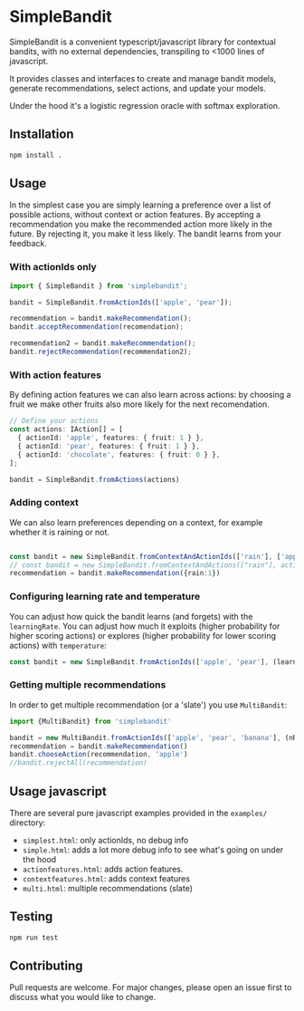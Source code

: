 # SimpleBandit
SimpleBandit is a convenient typescript/javascript library for contextual bandits, with no external dependencies, transpiling to <1000 lines of javascript. 

It provides classes and interfaces to create and manage bandit models, generate recommendations, select actions, and update your models. 

Under the hood it's a logistic regression oracle with softmax exploration. 

## Installation

```sh
npm install .
```

## Usage

In the simplest case you are simply learning a preference over a list of possible actions, without context or action features. By accepting a recommendation you make the recommended action more likely in the future. By rejecting it, you make it less likely. The bandit learns from your feedback. 

### With actionIds only
```typescript
import { SimpleBandit } from 'simplebandit';

bandit = SimpleBandit.fromActionIds(['apple', 'pear']);

recommendation = bandit.makeRecommendation();
bandit.acceptRecommendation(recomendation);

recommendation2 = bandit.makeRecommendation();
bandit.rejectRecommendation(recommendation2);
```
### With action features
By defining action features we can also learn across actions: by choosing a fruit we make other fruits also more likely for the next recomendation. 

```typescript
// Define your actions
const actions: IAction[] = [
  { actionId: 'apple', features: { fruit: 1 } },
  { actionId: 'pear', features: { fruit: 1 } },
  { actionId: 'chocolate', features: { fruit: 0 } },
];

bandit = SimpleBandit.fromActions(actions)
```

### Adding context
We can also learn preferences depending on a context, for example whether it is raining or not. 

```typescript

const bandit = new SimpleBandit.fromContextAndActionIds(['rain'], ['apple', 'pear'])
// const bandit = new SimpleBandit.fromContextAndActions(["rain"], actions])
recommendation = bandit.makeRecommendation({rain:1})
```

### Configuring learning rate and temperature

You can adjust how quick the bandit learns (and forgets) with the `learningRate`. You can adjust how much it exploits (higher probability for higher scoring actions) or explores (higher probability for lower scoring actions) with `temperature`:

```typescript
const bandit = new SimpleBandit.fromActionIds(['apple', 'pear'], (learningRate:1.0), (temperature:5.0))
```

### Getting multiple recommendations

In order to get multiple recommendation (or a 'slate') you use `MultiBandit`:

```typescript
import {MultiBandit} from 'simplebandit'

bandit = new MultiBandit.fromActionIds(['apple', 'pear', 'banana'], (nRecommendations:2))
recommendation = bandit.makeRecommendation()
bandit.chooseAction(recommendation, 'apple')
//bandit.rejectAll(recommendation)
```


## Usage javascript

There are several pure javascript examples provided in the `examples/` directory:

- `simplest.html`: only actionIds, no debug info
- `simple.html`: adds a lot more debug info to see what's going on under the hood
- `actionfeatures.html`: adds action features.
- `contextfeatures.html`: adds context features
- `multi.html`: multiple recommendations (slate)



## Testing

```sh
npm run test
```

## Contributing

Pull requests are welcome. For major changes, please open an issue first to discuss what you would like to change.
